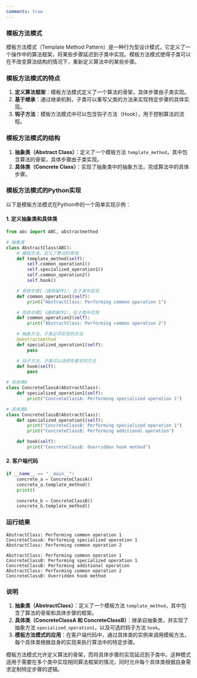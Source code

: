 ```yaml
---
comments: true
---
```


### 模板方法模式

模板方法模式（Template Method Pattern）是一种行为型设计模式，它定义了一个操作中的算法框架，将某些步骤延迟到子类中实现。模板方法模式使得子类可以在不改变算法结构的情况下，重新定义算法中的某些步骤。

### 模板方法模式的特点

1. **定义算法框架**：模板方法模式定义了一个算法的骨架，具体步骤由子类实现。
2. **基于继承**：通过继承机制，子类可以重写父类的方法来实现特定步骤的具体实现。
3. **钩子方法**：模板方法模式中可以包含钩子方法（Hook），用于控制算法的流程。

### 模板方法模式的结构

1. **抽象类（Abstract Class）**：定义了一个模板方法 `template_method`，其中包含算法的骨架，具体步骤由子类实现。
2. **具体类（Concrete Class）**：实现了抽象类中的抽象方法，完成算法中的具体步骤。

### 模板方法模式的Python实现

以下是模板方法模式在Python中的一个简单实现示例：

#### 1. 定义抽象类和具体类

```python
from abc import ABC, abstractmethod

# 抽象类
class AbstractClass(ABC):
    # 模板方法，定义了算法的骨架
    def template_method(self):
        self.common_operation1()
        self.specialized_operation1()
        self.common_operation2()
        self.hook()

    # 具体步骤1（通用操作1），在子类中实现
    def common_operation1(self):
        print("AbstractClass: Performing common operation 1")

    # 具体步骤2（通用操作2），在子类中实现
    def common_operation2(self):
        print("AbstractClass: Performing common operation 2")

    # 抽象方法，子类必须实现的方法
    @abstractmethod
    def specialized_operation1(self):
        pass

    # 钩子方法，子类可以选择性重写的方法
    def hook(self):
        pass

# 具体类A
class ConcreteClassA(AbstractClass):
    def specialized_operation1(self):
        print("ConcreteClassA: Performing specialized operation 1")

# 具体类B
class ConcreteClassB(AbstractClass):
    def specialized_operation1(self):
        print("ConcreteClassB: Performing specialized operation 1")
        print("ConcreteClassB: Performing additional operation")

    def hook(self):
        print("ConcreteClassB: Overridden hook method")
```

#### 2. 客户端代码

```python
if __name__ == "__main__":
    concrete_a = ConcreteClassA()
    concrete_a.template_method()
    print()

    concrete_b = ConcreteClassB()
    concrete_b.template_method()
```

### 运行结果

```plaintext
AbstractClass: Performing common operation 1
ConcreteClassA: Performing specialized operation 1
AbstractClass: Performing common operation 2

AbstractClass: Performing common operation 1
ConcreteClassB: Performing specialized operation 1
ConcreteClassB: Performing additional operation
AbstractClass: Performing common operation 2
ConcreteClassB: Overridden hook method
```

### 说明

1. **抽象类（AbstractClass）**：定义了一个模板方法 `template_method`，其中包含了算法的骨架和具体步骤的框架。
2. **具体类（ConcreteClassA 和 ConcreteClassB）**：继承自抽象类，并实现了抽象方法 `specialized_operation1`，以及可选的钩子方法 `hook`。
3. **模板方法模式的应用**：在客户端代码中，通过具体类的实例来调用模板方法，每个具体类根据自身的实现来执行算法中的特定步骤。

模板方法模式允许定义算法的骨架，而将具体步骤的实现延迟到子类中。这种模式适用于需要在多个类中实现相同算法框架的情况，同时允许每个具体类根据自身需求定制特定步骤的逻辑。